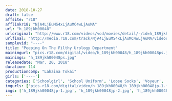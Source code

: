 ```yaml
---
date: 2018-10-27
draft: false
affsite: "r18"
afflinkr18: "NjA4LjEuMS4xLjAuMC4wLjAuMA"
url: "h_189jkh00048"
urloriginal: "http://www.r18.com/videos/vod/movies/detail/-/id=h_189jkh00048"
urlfinal: "http://media.r18.com/track/NjA4LjEuMS4xLjAuMC4wLjAuMA/videos/vod/movies/detail/-/id=h_189jkh00048"
samplevid: "----"
title: "Peeping On The Filthy Urology Department"
mainimgurl: "pics.r18.com/digital/video/h_189jkh00048/h_189jkh00048ps.jpg"
mainimgs: "h_189jkh00048ps.jpg"
releasedate: "Mar. 20, 2018"
duration: 114
productioncomp: "Lahaina Tokai"
girls: ['----']
categories: ['Schoolgirl', 'School Uniform', 'Loose Socks', 'Voyeur', 'Anal Play']
imgurls: ['pics.r18.com/digital/video/h_189jkh00048/h_189jkh00048jp-1.jpg', 'pics.r18.com/digital/video/h_189jkh00048/h_189jkh00048jp-2.jpg', 'pics.r18.com/digital/video/h_189jkh00048/h_189jkh00048jp-3.jpg', 'pics.r18.com/digital/video/h_189jkh00048/h_189jkh00048jp-4.jpg', 'pics.r18.com/digital/video/h_189jkh00048/h_189jkh00048jp-5.jpg', 'pics.r18.com/digital/video/h_189jkh00048/h_189jkh00048jp-6.jpg', 'pics.r18.com/digital/video/h_189jkh00048/h_189jkh00048jp-7.jpg', 'pics.r18.com/digital/video/h_189jkh00048/h_189jkh00048jp-8.jpg', 'pics.r18.com/digital/video/h_189jkh00048/h_189jkh00048jp-9.jpg', 'pics.r18.com/digital/video/h_189jkh00048/h_189jkh00048jp-10.jpg', 'pics.r18.com/digital/video/h_189jkh00048/h_189jkh00048jp-11.jpg', 'pics.r18.com/digital/video/h_189jkh00048/h_189jkh00048jp-12.jpg', 'pics.r18.com/digital/video/h_189jkh00048/h_189jkh00048jp-13.jpg', 'pics.r18.com/digital/video/h_189jkh00048/h_189jkh00048jp-14.jpg', 'pics.r18.com/digital/video/h_189jkh00048/h_189jkh00048jp-15.jpg', 'pics.r18.com/digital/video/h_189jkh00048/h_189jkh00048jp-16.jpg', 'pics.r18.com/digital/video/h_189jkh00048/h_189jkh00048jp-17.jpg', 'pics.r18.com/digital/video/h_189jkh00048/h_189jkh00048jp-18.jpg', 'pics.r18.com/digital/video/h_189jkh00048/h_189jkh00048jp-19.jpg', 'pics.r18.com/digital/video/h_189jkh00048/h_189jkh00048jp-20.jpg']
imgs: ['h_189jkh00048jp-1.jpg', 'h_189jkh00048jp-2.jpg', 'h_189jkh00048jp-3.jpg', 'h_189jkh00048jp-4.jpg', 'h_189jkh00048jp-5.jpg', 'h_189jkh00048jp-6.jpg', 'h_189jkh00048jp-7.jpg', 'h_189jkh00048jp-8.jpg', 'h_189jkh00048jp-9.jpg', 'h_189jkh00048jp-10.jpg', 'h_189jkh00048jp-11.jpg', 'h_189jkh00048jp-12.jpg', 'h_189jkh00048jp-13.jpg', 'h_189jkh00048jp-14.jpg', 'h_189jkh00048jp-15.jpg', 'h_189jkh00048jp-16.jpg', 'h_189jkh00048jp-17.jpg', 'h_189jkh00048jp-18.jpg', 'h_189jkh00048jp-19.jpg', 'h_189jkh00048jp-20.jpg']
---
```


